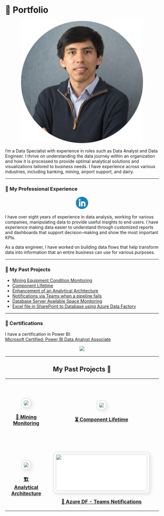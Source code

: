 
# 🚀 Portfolio

<p align="center">
  <img src="images/profile-pic.png" height="400">
</p>

<p>
I’m a Data Specialist with experience in roles such as Data Analyst and Data Engineer. I thrive on understanding the data journey within an organization and how it is processed to provide optimal analytical solutions and visualizations tailored to business needs. I have experience across various industries, including banking, mining, airport support, and dairy.
</p>

---

### 💼 My Professional Experience

<p align="center">
  <a href="https://www.linkedin.com/in/max-sergio-causso-fretel-96594574/">
    <img src="images/Linkedin.png" alt="LinkedIn" height="40">
  </a>
</p>

<p>
I have over eight years of experience in data analysis, working for various companies, manipulating data to provide useful insights to end users. I have experience making data easier to understand through customized reports and dashboards that support decision-making and show the most important KPIs.

As a data engineer, I have worked on building data flows that help transform data into information that an entire business can use for various purposes.
</p>

---

### 🧠 My Past Projects

- [Mining Equipment Condition Monitoring](https://github.com/mscausso/Mining-Equipment-Condition-Monitoring/blob/main/README.md)  
- [Component Lifetime](https://github.com/mscausso/ComponentLifetime/blob/main/README.md)  
- [Enhancement of an Analytical Architecture](https://github.com/mscausso/Enhancement-of-an-Analytical-Architecture/blob/main/README.md)  
- [Notifications via Teams when a pipeline fails](https://github.com/mscausso/Notifications-via-Teams-when-a-pipeline-fails/blob/main/README.md)  
- [Database Server Available Space Monitoring](https://github.com/mscausso/Database--Server-Available-Space-Monitoring/blob/main/README.md)  
- [Excel file in SharePoint to Database using Azure Data Factory](https://github.com/mscausso/ExcelFileSPtoBD/blob/main/README.md)

---

### 📜 Certifications

I have a certification in Power BI:  
[Microsoft Certified: Power BI Data Analyst Associate](https://learn.microsoft.com/en-us/users/MaxSergioCaussoFretel-2142/credentials/B79AD993A6D1CA35)

<p align="center">
  <img src="https://github.com/user-attachments/assets/86b3ce86-8b14-477b-a1d1-23be62cc7d93" height="200">
</p>

---

<h2 align="center"> My Past Projects 🧠</h2>

<table align="center">
  <tr>
    <td align="center" style="padding: 20px;">
      <a href="https://github.com/mscausso/Mining-Equipment-Condition-Monitoring/blob/main/README.md" target="_blank">
        <img src="https://github.com/user-attachments/assets/c6445da5-2058-479d-a16b-e4aebb00a27b"
             width="300"
             style="border-radius: 12px; border: 2px solid #e1e4e8; background: white; padding: 6px; box-shadow: 4px 4px 12px rgba(0,0,0,0.1);">
        <br><br>
        <b style="font-size: 16px;">🚜 <u>Mining Monitoring</u></b>
      </a>
    </td>
    <td align="center" style="padding: 20px;">
      <a href="https://github.com/mscausso/ComponentLifetime/blob/main/README.md" target="_blank">
        <img src="https://github.com/user-attachments/assets/bf016cde-22e7-4b43-ad6d-c80331e20596"
             width="300"
             style="border-radius: 12px; border: 2px solid #e1e4e8; background: white; padding: 6px; box-shadow: 4px 4px 12px rgba(0,0,0,0.1);">
        <br><br>
        <b style="font-size: 16px;">⏳ <u>Component Lifetime</u></b>
      </a>
    </td>
    <td align="center" style="padding: 20px;">
      <a href="https://github.com/mscausso/Database--Server-Available-Space-Monitoring/blob/main/README.md" target="_blank">
        <img src="https://github.com/user-attachments/assets/426f5585-5f6e-48a1-b423-bc019b8c2ebd"
             width="300"
             style="border-radius: 12px; border: 2px solid #e1e4e8; background: white; padding: 6px; box-shadow: 4px 4px 12px rgba(0,0,0,0.1);">
        <br><br>
        <b style="font-size: 16px;">📊 <u>Database Server Available Space Monitoring</u></b>
      </a>
    </td>
  </tr>

  <tr>
    <td align="center" style="padding: 20px;">
      <a href="https://github.com/mscausso/Enhancement-of-an-Analytical-Architecture/blob/main/README.md" target="_blank">
        <img src="https://github.com/user-attachments/assets/8f456c9b-72f8-49e9-a1ec-ceaeb4f2ab42"
             width="300"
             style="border-radius: 12px; border: 2px solid #e1e4e8; background: white; padding: 6px; box-shadow: 4px 4px 12px rgba(0,0,0,0.1);">
        <br><br>
        <b style="font-size: 16px;">🏗  <u>Analytical Architecture</u></b>
      </a>
    </td>
    <td align="center" style="padding: 20px;">
      <a href="https://github.com/mscausso/Notifications-via-Teams-when-a-pipeline-fails/blob/main/README.md" target="_blank">
        <img src="https://github.com/user-attachments/assets/9e2bcbba-0786-4736-88a5-2cc56ae5cc87"
             width="300" height="120"
             style="border-radius: 12px; border: 2px solid #e1e4e8; background: white; padding: 6px; box-shadow: 4px 4px 12px rgba(0,0,0,0.1);">
        <br><br>
        <b style="font-size: 16px;">📩 <u>Azure DF - Teams Notifications</u></b>
      </a>
    </td>
    <td align="center" style="padding: 20px;">
      <a href="https://github.com/mscausso/ExcelFileSPtoBD/blob/main/README.md" target="_blank">
        <img src="https://github.com/user-attachments/assets/43f56763-60a8-49fd-a62b-d4cbc81e967a"
             width="300"
             style="border-radius: 12px; border: 2px solid #e1e4e8; background: white; padding: 6px; box-shadow: 4px 4px 12px rgba(0,0,0,0.1);">
        <br><br>
        <b style="font-size: 16px;">📂 <u>Excel to DB w/ ADF</u></b>
      </a>
    </td>
  </tr>
  
</table>
